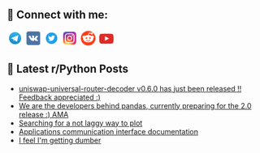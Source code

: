 ## 🔎 Connect with me:
[<img src="https://github.com/bullbesh/bullbesh/blob/main/images/Telegram.png" width="32" height="32" />](https://t.me/bullbesh)
[<img src="https://github.com/bullbesh/bullbesh/blob/main/images/VK.png" width="32" height="32" />](https://vk.com/bullbesh)
[<img src="https://github.com/bullbesh/bullbesh/blob/main/images/Twitter.png" width="32" height="32" />](https://twitter.com/bullbesh1)
[<img src="https://github.com/bullbesh/bullbesh/blob/main/images/Instagram.png" width="32" height="32" />](https://www.instagram.com/bullbesh)
[<img src="https://github.com/bullbesh/bullbesh/blob/main/images/Reddit.png" width="32" height="32" />](https://www.reddit.com/user/bullbesh)
[<img src="https://github.com/bullbesh/bullbesh/blob/main/images/YouTube.png" width="32" height="32" />](https://www.youtube.com/channel/UCtfjRs6uzgq5mfm8S06WTcg)

## 📕 Latest r/Python Posts
<!-- BLOG-POST-LIST:START -->
- [uniswap-universal-router-decoder v0.6.0 has just been released !! Feedback appreciated :&rpar;](https://www.reddit.com/r/Python/comments/11fisd4/uniswapuniversalrouterdecoder_v060_has_just_been/)
- [We are the developers behind pandas, currently preparing for the 2.0 release :&rpar; AMA](https://www.reddit.com/r/Python/comments/11fio85/we_are_the_developers_behind_pandas_currently/)
- [Searching for a not laggy way to plot](https://www.reddit.com/r/Python/comments/11fimln/searching_for_a_not_laggy_way_to_plot/)
- [Applications communication interface documentation](https://www.reddit.com/r/Python/comments/11feuid/applications_communication_interface_documentation/)
- [I feel I&#39;m getting dumber](https://www.reddit.com/r/Python/comments/11fdwqv/i_feel_im_getting_dumber/)
<!-- BLOG-POST-LIST:END -->
